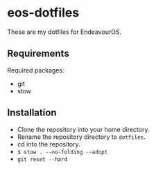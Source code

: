 # eos-dotfiles
These are my dotfiles for EndeavourOS.

## Requirements
Required packages:
- git
- stow

## Installation
- Clone the repository into your home directory.
- Rename the repository directory to `dotfiles`.
- cd into the repository.
- `$ stow . --no-folding --adopt`
- `git reset --hard`
 
